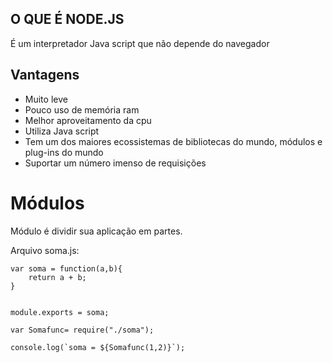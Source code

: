 

## O QUE É NODE.JS

É um interpretador Java script que não depende do navegador

## Vantagens

- Muito leve
- Pouco uso de memória ram
- Melhor aproveitamento da cpu
- Utiliza Java script
- Tem um dos maiores ecossistemas de bibliotecas do mundo, módulos e plug-ins do mundo
- Suportar um número imenso de requisições

# Módulos

Módulo é dividir sua aplicação em partes.

Arquivo soma.js:

```
var soma = function(a,b){
	return a + b;
}


module.exports = soma;
```

```
var Somafunc= require("./soma");

console.log(`soma = ${Somafunc(1,2)}`);
```







 